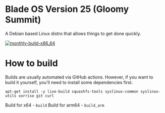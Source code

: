 # Blade OS Version 25 (Gloomy Summit)
A Debian based Linux distro that allows things to get done quickly.

[![monthly-build-x86_64](https://github.com/Blade-OS/os/actions/workflows/build_monthly.yml/badge.svg)](https://github.com/Blade-OS/os/actions/workflows/build_monthly.yml)

# How to build
Builds are usually automated via GitHub actions. However, if you want to build it yourself, you'll need to install some dependencies first.

```apt-get install -y live-build squashfs-tools syslinux-common syslinux-utils xorriso git curl```

Build for x64 - `build`
Build for arm64 - `build_arm`

